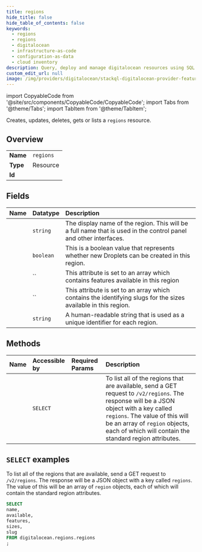 ```yaml
---
title: regions
hide_title: false
hide_table_of_contents: false
keywords:
  - regions
  - regions
  - digitalocean
  - infrastructure-as-code
  - configuration-as-data
  - cloud inventory
description: Query, deploy and manage digitalocean resources using SQL
custom_edit_url: null
image: /img/providers/digitalocean/stackql-digitalocean-provider-featured-image.png
---
```


import CopyableCode from '@site/src/components/CopyableCode/CopyableCode';
import Tabs from '@theme/Tabs';
import TabItem from '@theme/TabItem';

Creates, updates, deletes, gets or lists a <code>regions</code> resource.

## Overview
<table><tbody>
<tr><td><b>Name</b></td><td><code>regions</code></td></tr>
<tr><td><b>Type</b></td><td>Resource</td></tr>
<tr><td><b>Id</b></td><td><CopyableCode code="digitalocean.regions.regions" /></td></tr>
</tbody></table>

## Fields
| Name | Datatype | Description |
|:-----|:---------|:------------|
| <CopyableCode code="name" /> | `string` | The display name of the region. This will be a full name that is used in the control panel and other interfaces. |
| <CopyableCode code="available" /> | `boolean` | This is a boolean value that represents whether new Droplets can be created in this region. |
| <CopyableCode code="features" /> | `` | This attribute is set to an array which contains features available in this region |
| <CopyableCode code="sizes" /> | `` | This attribute is set to an array which contains the identifying slugs for the sizes available in this region. |
| <CopyableCode code="slug" /> | `string` | A human-readable string that is used as a unique identifier for each region. |

## Methods
| Name | Accessible by | Required Params | Description |
|:-----|:--------------|:----------------|:------------|
| <CopyableCode code="regions_list" /> | `SELECT` | <CopyableCode code="" /> | To list all of the regions that are available, send a GET request to `/v2/regions`. The response will be a JSON object with a key called `regions`. The value of this will be an array of `region` objects, each of which will contain the standard region attributes. |

## `SELECT` examples

To list all of the regions that are available, send a GET request to `/v2/regions`. The response will be a JSON object with a key called `regions`. The value of this will be an array of `region` objects, each of which will contain the standard region attributes.


```sql
SELECT
name,
available,
features,
sizes,
slug
FROM digitalocean.regions.regions
;
```